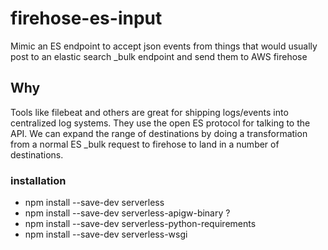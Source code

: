 # firehose-es-input
Mimic an ES endpoint to accept json events from things that would usually post to an elastic search _bulk endpoint and send them to AWS firehose

## Why
Tools like filebeat and others are great for shipping logs/events into centralized log systems. They use the open ES protocol for talking to the API. We can expand the range of destinations by doing a transformation from a normal ES _bulk request to firehose to land in a number of destinations.


### installation
- npm install --save-dev serverless
- npm install --save-dev serverless-apigw-binary ?
- npm install --save-dev serverless-python-requirements
- npm install --save-dev serverless-wsgi

###
